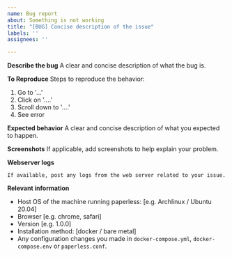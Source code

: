 ```yaml
---
name: Bug report
about: Something is not working
title: "[BUG] Concise description of the issue"
labels: ''
assignees: ''

---
```


<!---
=> Before opening an issue, please check the documentation and see if it helps you resolve your issue: https://paperless-ng.readthedocs.io/en/latest/troubleshooting.html
=> Please also make sure that you followed the installation instructions.
=> Please search the issues and look for similar issues before opening a bug report.

=> If you would like to submit a feature request please submit one under https://github.com/jonaswinkler/paperless-ng/discussions/categories/ideas

=> If you encounter issues while installing of configuring Paperless-ng, please post that in the "Support" section of the discussions. Remember that Paperless successfully runs on a variety of different systems. If paperless does not start, it's probably an issue with your system, and not an issue of paperless.

=> Don't remove the [BUG] prefix from the title.
-->

**Describe the bug**
A clear and concise description of what the bug is.

**To Reproduce**
Steps to reproduce the behavior:
1. Go to '...'
2. Click on '....'
3. Scroll down to '....'
4. See error

**Expected behavior**
A clear and concise description of what you expected to happen.

**Screenshots**
If applicable, add screenshots to help explain your problem.

**Webserver logs**
```
If available, post any logs from the web server related to your issue.
```

**Relevant information**
 - Host OS of the machine running paperless: [e.g. Archlinux / Ubuntu 20.04]
 - Browser [e.g. chrome, safari]
 - Version [e.g. 1.0.0]
 - Installation method: [docker / bare metal]
 - Any configuration changes you made in `docker-compose.yml`, `docker-compose.env` or `paperless.conf`.
